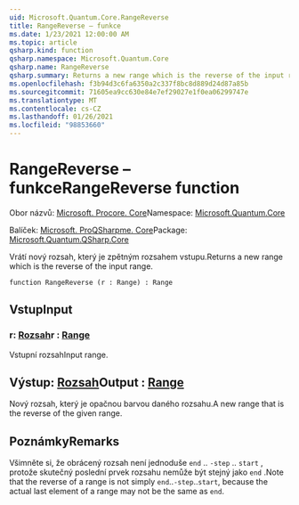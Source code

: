 ```yaml
---
uid: Microsoft.Quantum.Core.RangeReverse
title: RangeReverse – funkce
ms.date: 1/23/2021 12:00:00 AM
ms.topic: article
qsharp.kind: function
qsharp.namespace: Microsoft.Quantum.Core
qsharp.name: RangeReverse
qsharp.summary: Returns a new range which is the reverse of the input range.
ms.openlocfilehash: f3b94d3c6fa6350a2c337f8bc8d889d24d87a85b
ms.sourcegitcommit: 71605ea9cc630e84e7ef29027e1f0ea06299747e
ms.translationtype: MT
ms.contentlocale: cs-CZ
ms.lasthandoff: 01/26/2021
ms.locfileid: "98853660"
---
```

# <a name="rangereverse-function"></a><span data-ttu-id="30b93-102">RangeReverse – funkce</span><span class="sxs-lookup"><span data-stu-id="30b93-102">RangeReverse function</span></span>

<span data-ttu-id="30b93-103">Obor názvů: [Microsoft. Procore. Core](xref:Microsoft.Quantum.Core)</span><span class="sxs-lookup"><span data-stu-id="30b93-103">Namespace: [Microsoft.Quantum.Core](xref:Microsoft.Quantum.Core)</span></span>

<span data-ttu-id="30b93-104">Balíček: [Microsoft. ProQSharpme. Core](https://nuget.org/packages/Microsoft.Quantum.QSharp.Core)</span><span class="sxs-lookup"><span data-stu-id="30b93-104">Package: [Microsoft.Quantum.QSharp.Core](https://nuget.org/packages/Microsoft.Quantum.QSharp.Core)</span></span>


<span data-ttu-id="30b93-105">Vrátí nový rozsah, který je zpětným rozsahem vstupu.</span><span class="sxs-lookup"><span data-stu-id="30b93-105">Returns a new range which is the reverse of the input range.</span></span>

```qsharp
function RangeReverse (r : Range) : Range
```


## <a name="input"></a><span data-ttu-id="30b93-106">Vstup</span><span class="sxs-lookup"><span data-stu-id="30b93-106">Input</span></span>

### <a name="r--range"></a><span data-ttu-id="30b93-107">r: [Rozsah](xref:microsoft.quantum.lang-ref.range)</span><span class="sxs-lookup"><span data-stu-id="30b93-107">r : [Range](xref:microsoft.quantum.lang-ref.range)</span></span>

<span data-ttu-id="30b93-108">Vstupní rozsah</span><span class="sxs-lookup"><span data-stu-id="30b93-108">Input range.</span></span>



## <a name="output--range"></a><span data-ttu-id="30b93-109">Výstup: [Rozsah](xref:microsoft.quantum.lang-ref.range)</span><span class="sxs-lookup"><span data-stu-id="30b93-109">Output : [Range](xref:microsoft.quantum.lang-ref.range)</span></span>

<span data-ttu-id="30b93-110">Nový rozsah, který je opačnou barvou daného rozsahu.</span><span class="sxs-lookup"><span data-stu-id="30b93-110">A new range that is the reverse of the given range.</span></span>

## <a name="remarks"></a><span data-ttu-id="30b93-111">Poznámky</span><span class="sxs-lookup"><span data-stu-id="30b93-111">Remarks</span></span>

<span data-ttu-id="30b93-112">Všimněte si, že obrácený rozsah není jednoduše `end` .. `-step` .. `start` , protože skutečný poslední prvek rozsahu nemůže být stejný jako `end` .</span><span class="sxs-lookup"><span data-stu-id="30b93-112">Note that the reverse of a range is not simply `end`..`-step`..`start`, because the actual last element of a range may not be the same as `end`.</span></span>